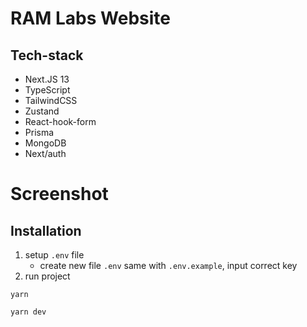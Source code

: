 # RAM Labs Website


## Tech-stack
- Next.JS 13
- TypeScript
- TailwindCSS
- Zustand
- React-hook-form
- Prisma
- MongoDB
- Next/auth

# Screenshot


## Installation

1. setup `.env` file
   - create new file `.env` same with `.env.example`, input correct key
2. run project
```
yarn

yarn dev
```
